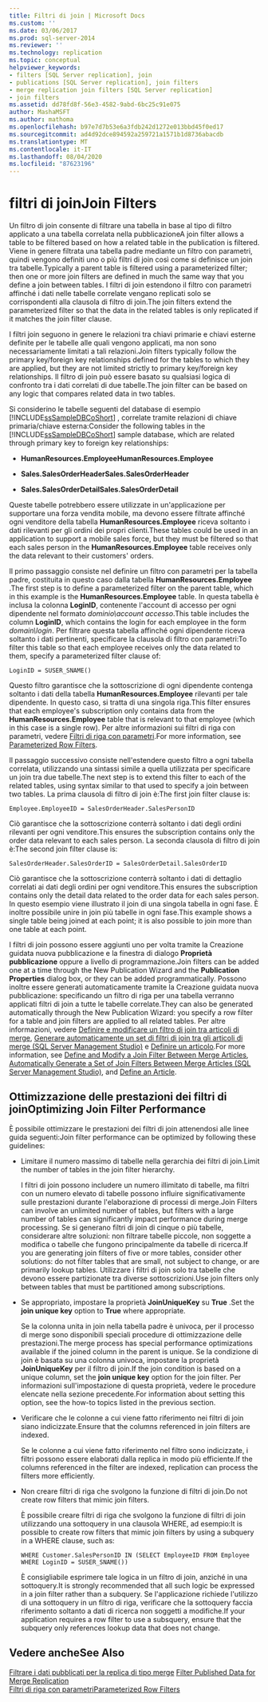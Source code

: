 ```yaml
---
title: Filtri di join | Microsoft Docs
ms.custom: ''
ms.date: 03/06/2017
ms.prod: sql-server-2014
ms.reviewer: ''
ms.technology: replication
ms.topic: conceptual
helpviewer_keywords:
- filters [SQL Server replication], join
- publications [SQL Server replication], join filters
- merge replication join filters [SQL Server replication]
- join filters
ms.assetid: dd78fd8f-56e3-4582-9abd-6bc25c91e075
author: MashaMSFT
ms.author: mathoma
ms.openlocfilehash: b97e7d7b53e6a3fdb242d1272e013bbd45f0ed17
ms.sourcegitcommit: ad4d92dce894592a259721a1571b1d8736abacdb
ms.translationtype: MT
ms.contentlocale: it-IT
ms.lasthandoff: 08/04/2020
ms.locfileid: "87623196"
---
```

# <a name="join-filters"></a><span data-ttu-id="54dcb-102">filtri di join</span><span class="sxs-lookup"><span data-stu-id="54dcb-102">Join Filters</span></span>
  <span data-ttu-id="54dcb-103">Un filtro di join consente di filtrare una tabella in base al tipo di filtro applicato a una tabella correlata nella pubblicazione</span><span class="sxs-lookup"><span data-stu-id="54dcb-103">A join filter allows a table to be filtered based on how a related table in the publication is filtered.</span></span> <span data-ttu-id="54dcb-104">Viene in genere filtrata una tabella padre mediante un filtro con parametri, quindi vengono definiti uno o più filtri di join così come si definisce un join tra tabelle.</span><span class="sxs-lookup"><span data-stu-id="54dcb-104">Typically a parent table is filtered using a parameterized filter; then one or more join filters are defined in much the same way that you define a join between tables.</span></span> <span data-ttu-id="54dcb-105">I filtri di join estendono il filtro con parametri affinché i dati nelle tabelle correlate vengano replicati solo se corrispondenti alla clausola di filtro di join.</span><span class="sxs-lookup"><span data-stu-id="54dcb-105">The join filters extend the parameterized filter so that the data in the related tables is only replicated if it matches the join filter clause.</span></span>  
  
 <span data-ttu-id="54dcb-106">I filtri join seguono in genere le relazioni tra chiavi primarie e chiavi esterne definite per le tabelle alle quali vengono applicati, ma non sono necessariamente limitati a tali relazioni.</span><span class="sxs-lookup"><span data-stu-id="54dcb-106">Join filters typically follow the primary key/foreign key relationships defined for the tables to which they are applied, but they are not limited strictly to primary key/foreign key relationships.</span></span> <span data-ttu-id="54dcb-107">Il filtro di join può essere basato su qualsiasi logica di confronto tra i dati correlati di due tabelle.</span><span class="sxs-lookup"><span data-stu-id="54dcb-107">The join filter can be based on any logic that compares related data in two tables.</span></span>  
  
 <span data-ttu-id="54dcb-108">Si considerino le tabelle seguenti del database di esempio [!INCLUDE[ssSampleDBCoShort](../../../includes/sssampledbcoshort-md.md)] , correlate tramite relazioni di chiave primaria/chiave esterna:</span><span class="sxs-lookup"><span data-stu-id="54dcb-108">Consider the following tables in the [!INCLUDE[ssSampleDBCoShort](../../../includes/sssampledbcoshort-md.md)] sample database, which are related through primary key to foreign key relationships:</span></span>  
  
-   <span data-ttu-id="54dcb-109">**HumanResources.Employee**</span><span class="sxs-lookup"><span data-stu-id="54dcb-109">**HumanResources.Employee**</span></span>  
  
-   <span data-ttu-id="54dcb-110">**Sales.SalesOrderHeader**</span><span class="sxs-lookup"><span data-stu-id="54dcb-110">**Sales.SalesOrderHeader**</span></span>  
  
-   <span data-ttu-id="54dcb-111">**Sales.SalesOrderDetail**</span><span class="sxs-lookup"><span data-stu-id="54dcb-111">**Sales.SalesOrderDetail**</span></span>  
  
 <span data-ttu-id="54dcb-112">Queste tabelle potrebbero essere utilizzate in un'applicazione per supportare una forza vendita mobile, ma devono essere filtrate affinché ogni venditore della tabella **HumanResources.Employee** riceva soltanto i dati rilevanti per gli ordini dei propri clienti.</span><span class="sxs-lookup"><span data-stu-id="54dcb-112">These tables could be used in an application to support a mobile sales force, but they must be filtered so that each sales person in the **HumanResources.Employee** table receives only the data relevant to their customers' orders.</span></span>  
  
 <span data-ttu-id="54dcb-113">Il primo passaggio consiste nel definire un filtro con parametri per la tabella padre, costituita in questo caso dalla tabella **HumanResources.Employee** .</span><span class="sxs-lookup"><span data-stu-id="54dcb-113">The first step is to define a parameterized filter on the parent table, which in this example is the **HumanResources.Employee** table.</span></span> <span data-ttu-id="54dcb-114">In questa tabella è inclusa la colonna **LoginID**, contenente l'account di accesso per ogni dipendente nel formato *dominio\account accesso*.</span><span class="sxs-lookup"><span data-stu-id="54dcb-114">This table includes the column **LoginID**, which contains the login for each employee in the form *domain\login*.</span></span> <span data-ttu-id="54dcb-115">Per filtrare questa tabella affinché ogni dipendente riceva soltanto i dati pertinenti, specificare la clausola di filtro con parametri:</span><span class="sxs-lookup"><span data-stu-id="54dcb-115">To filter this table so that each employee receives only the data related to them, specify a parameterized filter clause of:</span></span>  
  
```  
LoginID = SUSER_SNAME()  
```  
  
 <span data-ttu-id="54dcb-116">Questo filtro garantisce che la sottoscrizione di ogni dipendente contenga soltanto i dati della tabella **HumanResources.Employee** rilevanti per tale dipendente. In questo caso, si tratta di una singola riga.</span><span class="sxs-lookup"><span data-stu-id="54dcb-116">This filter ensures that each employee's subscription only contains data from the **HumanResources.Employee** table that is relevant to that employee (which in this case is a single row).</span></span> <span data-ttu-id="54dcb-117">Per altre informazioni sui filtri di riga con parametri, vedere [Filtri di riga con parametri](parameterized-filters-parameterized-row-filters.md).</span><span class="sxs-lookup"><span data-stu-id="54dcb-117">For more information, see [Parameterized Row Filters](parameterized-filters-parameterized-row-filters.md).</span></span>  
  
 <span data-ttu-id="54dcb-118">Il passaggio successivo consiste nell'estendere questo filtro a ogni tabella correlata, utilizzando una sintassi simile a quella utilizzata per specificare un join tra due tabelle.</span><span class="sxs-lookup"><span data-stu-id="54dcb-118">The next step is to extend this filter to each of the related tables, using syntax similar to that used to specify a join between two tables.</span></span> <span data-ttu-id="54dcb-119">La prima clausola di filtro di join è:</span><span class="sxs-lookup"><span data-stu-id="54dcb-119">The first join filter clause is:</span></span>  
  
```  
Employee.EmployeeID = SalesOrderHeader.SalesPersonID  
```  
  
 <span data-ttu-id="54dcb-120">Ciò garantisce che la sottoscrizione conterrà soltanto i dati degli ordini rilevanti per ogni venditore.</span><span class="sxs-lookup"><span data-stu-id="54dcb-120">This ensures the subscription contains only the order data relevant to each sales person.</span></span> <span data-ttu-id="54dcb-121">La seconda clausola di filtro di join è:</span><span class="sxs-lookup"><span data-stu-id="54dcb-121">The second join filter clause is:</span></span>  
  
```  
SalesOrderHeader.SalesOrderID = SalesOrderDetail.SalesOrderID  
```  
  
 <span data-ttu-id="54dcb-122">Ciò garantisce che la sottoscrizione conterrà soltanto i dati di dettaglio correlati ai dati degli ordini per ogni venditore.</span><span class="sxs-lookup"><span data-stu-id="54dcb-122">This ensures the subscription contains only the detail data related to the order data for each sales person.</span></span> <span data-ttu-id="54dcb-123">In questo esempio viene illustrato il join di una singola tabella in ogni fase. È inoltre possibile unire in join più tabelle in ogni fase.</span><span class="sxs-lookup"><span data-stu-id="54dcb-123">This example shows a single table being joined at each point; it is also possible to join more than one table at each point.</span></span>  
  
 <span data-ttu-id="54dcb-124">I filtri di join possono essere aggiunti uno per volta tramite la Creazione guidata nuova pubblicazione e la finestra di dialogo **Proprietà pubblicazione** oppure a livello di programmazione.</span><span class="sxs-lookup"><span data-stu-id="54dcb-124">Join filters can be added one at a time through the New Publication Wizard and the **Publication Properties** dialog box, or they can be added programmatically.</span></span> <span data-ttu-id="54dcb-125">Possono inoltre essere generati automaticamente tramite la Creazione guidata nuova pubblicazione: specificando un filtro di riga per una tabella verranno applicati filtri di join a tutte le tabelle correlate.</span><span class="sxs-lookup"><span data-stu-id="54dcb-125">They can also be generated automatically through the New Publication Wizard: you specify a row filter for a table and join filters are applied to all related tables.</span></span> <span data-ttu-id="54dcb-126">Per altre informazioni, vedere [Definire e modificare un filtro di join tra articoli di merge](../publish/define-and-modify-a-join-filter-between-merge-articles.md), [Generare automaticamente un set di filtri di join tra gli articoli di merge &#40;SQL Server Management Studio&#41;](../publish/automatically-generate-join-filters-between-merge-articles.md) e [Definire un articolo](../publish/define-an-article.md).</span><span class="sxs-lookup"><span data-stu-id="54dcb-126">For more information, see [Define and Modify a Join Filter Between Merge Articles](../publish/define-and-modify-a-join-filter-between-merge-articles.md), [Automatically Generate a Set of Join Filters Between Merge Articles &#40;SQL Server Management Studio&#41;](../publish/automatically-generate-join-filters-between-merge-articles.md), and [Define an Article](../publish/define-an-article.md).</span></span>  
  
## <a name="optimizing-join-filter-performance"></a><span data-ttu-id="54dcb-127">Ottimizzazione delle prestazioni dei filtri di join</span><span class="sxs-lookup"><span data-stu-id="54dcb-127">Optimizing Join Filter Performance</span></span>  
 <span data-ttu-id="54dcb-128">È possibile ottimizzare le prestazioni dei filtri di join attenendosi alle linee guida seguenti:</span><span class="sxs-lookup"><span data-stu-id="54dcb-128">Join filter performance can be optimized by following these guidelines:</span></span>  
  
-   <span data-ttu-id="54dcb-129">Limitare il numero massimo di tabelle nella gerarchia dei filtri di join.</span><span class="sxs-lookup"><span data-stu-id="54dcb-129">Limit the number of tables in the join filter hierarchy.</span></span>  
  
     <span data-ttu-id="54dcb-130">I filtri di join possono includere un numero illimitato di tabelle, ma filtri con un numero elevato di tabelle possono influire significativamente sulle prestazioni durante l'elaborazione di processi di merge.</span><span class="sxs-lookup"><span data-stu-id="54dcb-130">Join Filters can involve an unlimited number of tables, but filters with a large number of tables can significantly impact performance during merge processing.</span></span> <span data-ttu-id="54dcb-131">Se si generano filtri di join di cinque o più tabelle, considerare altre soluzioni: non filtrare tabelle piccole, non soggette a modifica o tabelle che fungono principalmente da tabelle di ricerca.</span><span class="sxs-lookup"><span data-stu-id="54dcb-131">If you are generating join filters of five or more tables, consider other solutions: do not filter tables that are small, not subject to change, or are primarily lookup tables.</span></span> <span data-ttu-id="54dcb-132">Utilizzare i filtri di join solo tra tabelle che devono essere partizionate tra diverse sottoscrizioni.</span><span class="sxs-lookup"><span data-stu-id="54dcb-132">Use join filters only between tables that must be partitioned among subscriptions.</span></span>  
  
-   <span data-ttu-id="54dcb-133">Se appropriato, impostare la proprietà **JoinUniqueKey** su **True** .</span><span class="sxs-lookup"><span data-stu-id="54dcb-133">Set the **join unique key** option to **True** where appropriate.</span></span>  
  
     <span data-ttu-id="54dcb-134">Se la colonna unita in join nella tabella padre è univoca, per il processo di merge sono disponibili speciali procedure di ottimizzazione delle prestazioni.</span><span class="sxs-lookup"><span data-stu-id="54dcb-134">The merge process has special performance optimizations available if the joined column in the parent is unique.</span></span> <span data-ttu-id="54dcb-135">Se la condizione di join è basata su una colonna univoca, impostare la proprietà **JoinUniqueKey** per il filtro di join.</span><span class="sxs-lookup"><span data-stu-id="54dcb-135">If the join condition is based on a unique column, set the **join unique key** option for the join filter.</span></span> <span data-ttu-id="54dcb-136">Per informazioni sull'impostazione di questa proprietà, vedere le procedure elencate nella sezione precedente.</span><span class="sxs-lookup"><span data-stu-id="54dcb-136">For information about setting this option, see the how-to topics listed in the previous section.</span></span>  
  
-   <span data-ttu-id="54dcb-137">Verificare che le colonne a cui viene fatto riferimento nei filtri di join siano indicizzate.</span><span class="sxs-lookup"><span data-stu-id="54dcb-137">Ensure that the columns referenced in join filters are indexed.</span></span>  
  
     <span data-ttu-id="54dcb-138">Se le colonne a cui viene fatto riferimento nel filtro sono indicizzate, i filtri possono essere elaborati dalla replica in modo più efficiente.</span><span class="sxs-lookup"><span data-stu-id="54dcb-138">If the columns referenced in the filter are indexed, replication can process the filters more efficiently.</span></span>  
  
-   <span data-ttu-id="54dcb-139">Non creare filtri di riga che svolgono la funzione di filtri di join.</span><span class="sxs-lookup"><span data-stu-id="54dcb-139">Do not create row filters that mimic join filters.</span></span>  
  
     <span data-ttu-id="54dcb-140">È possibile creare filtri di riga che svolgono la funzione di filtri di join utilizzando una sottoquery in una clausola WHERE, ad esempio:</span><span class="sxs-lookup"><span data-stu-id="54dcb-140">It is possible to create row filters that mimic join filters by using a subquery in a WHERE clause, such as:</span></span>  
  
    ```  
    WHERE Customer.SalesPersonID IN (SELECT EmployeeID FROM Employee WHERE LoginID = SUSER_SNAME())   
    ```  
  
     <span data-ttu-id="54dcb-141">È consigliabile esprimere tale logica in un filtro di join, anziché in una sottoquery.</span><span class="sxs-lookup"><span data-stu-id="54dcb-141">It is strongly recommended that all such logic be expressed in a join filter rather than a subquery.</span></span> <span data-ttu-id="54dcb-142">Se l'applicazione richiede l'utilizzo di una sottoquery in un filtro di riga, verificare che la sottoquery faccia riferimento soltanto a dati di ricerca non soggetti a modifiche.</span><span class="sxs-lookup"><span data-stu-id="54dcb-142">If your application requires a row filter to use a subsquery, ensure that the subquery only references lookup data that does not change.</span></span>  
  
## <a name="see-also"></a><span data-ttu-id="54dcb-143">Vedere anche</span><span class="sxs-lookup"><span data-stu-id="54dcb-143">See Also</span></span>  
 <span data-ttu-id="54dcb-144">[Filtrare i dati pubblicati per la replica di tipo merge](filter-published-data-for-merge-replication.md) </span><span class="sxs-lookup"><span data-stu-id="54dcb-144">[Filter Published Data for Merge Replication](filter-published-data-for-merge-replication.md) </span></span>  
 [<span data-ttu-id="54dcb-145">Filtri di riga con parametri</span><span class="sxs-lookup"><span data-stu-id="54dcb-145">Parameterized Row Filters</span></span>](parameterized-filters-parameterized-row-filters.md)  
  
  
